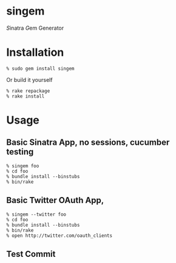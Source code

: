 singem
======

*S*inatra *G*em Generator

Installation
============

    % sudo gem install singem

Or build it yourself

    % rake repackage
    % rake install

Usage
=====

Basic Sinatra App, no sessions, cucumber testing
------------------------------------------------
    % singem foo
    % cd foo
    % bundle install --binstubs
    % bin/rake

Basic Twitter OAuth App,
------------------------------
    % singem --twitter foo
    % cd foo
    % bundle install --binstubs
    % bin/rake
    % open http://twitter.com/oauth_clients

Test Commit
-----------
